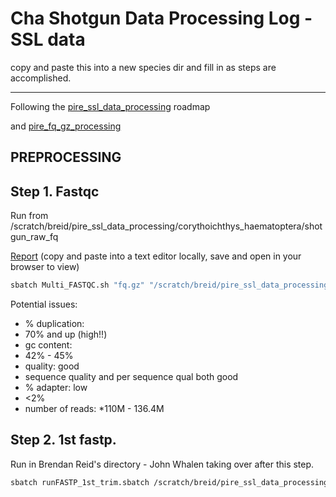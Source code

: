 # Cha Shotgun Data Processing Log -SSL data

copy and paste this into a new species dir and fill in as steps are accomplished.

---

Following the [pire_ssl_data_processing](https://github.com/philippinespire/pire_ssl_data_processing) roadmap 

and [pire_fq_gz_processing](https://github.com/philippinespire/pire_fq_gz_processing)

## PREPROCESSING

## Step 1. Fastqc
Run from /scratch/breid/pire_ssl_data_processing/corythoichthys_haematoptera/shotgun_raw_fq

[Report](https://raw.githubusercontent.com/philippinespire/pire_ssl_data_processing/main/corythoichthys_haematopterus/Multi_FASTQC/multiqc_report_fq.gz.html?token=GHSAT0AAAAAABHRMAUO3M6TJIRDQAECASP2YTMRRUA) (copy and paste into a text editor locally, save and open in your browser to view)
```sh
sbatch Multi_FASTQC.sh "fq.gz" "/scratch/breid/pire_ssl_data_processing/corythoichthys_haematoptera/shotgun_raw_fq" 
```

Potential issues:

* % duplication:
* 70% and up (high!!)
* gc content:
* 42% - 45%
* quality: good
* sequence quality and per sequence qual both good
* % adapter: low
* <2%
* number of reads: *110M - 136.4M

## Step 2. 1st fastp.

Run in Brendan Reid's directory - John Whalen taking over after this step.

```sh
sbatch runFASTP_1st_trim.sbatch /scratch/breid/pire_ssl_data_processing/corythoichthys_haematopterus/shotgun_raw_fq /scratch/breid/pire_ssl_data_processing/corythoichthys_haematopterus/fq_fp1
```
